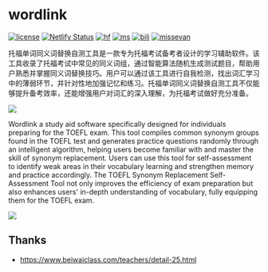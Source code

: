# wordlink
[![license](https://img.shields.io/github/license/Genius-Society/wordlink.svg)](https://github.com/Genius-Society/wordlink/blob/main/LICENSE)
[![Netlify Status](https://api.netlify.com/api/v1/badges/af35c2bc-06fe-4006-9f4a-2ef70b90947e/deploy-status)](https://wordlinks.netlify.app)
[![hf](https://img.shields.io/badge/HuggingFace-wordlink-ffd21e.svg)](https://huggingface.co/datasets/Genius-Society/wordlink)
[![ms](https://img.shields.io/badge/ModelScope-wordlink-624aff.svg)](https://www.modelscope.cn/datasets/Genius-Society/wordlink)
[![bili](https://img.shields.io/badge/bilibili-BV1yTrgYVEVK-fc8bab.svg)](https://www.bilibili.com/video/BV1yTrgYVEVK)
[![missevan](https://img.shields.io/badge/missevan-80473-000000.svg)](https://www.missevan.com/mdrama/80473)

托福单词同义词替换自测工具是一款专为托福考试备考者设计的学习辅助软件。该工具收录了托福考试中常见的同义词组，通过智能算法随机生成测试题目，帮助用户熟悉并掌握同义词替换技巧。用户可以通过该工具进行自我检测，找出词汇学习中的薄弱环节，并针对性地加强记忆和练习。托福单词同义词替换自测工具不仅能够提升备考效率，还能增强用户对词汇的深入理解，为托福考试做好充分准备。

[![](https://foruda.gitee.com/images/1737024506755103897/467574c5_14243051.png)](https://wordlinks.netlify.app)

Wordlink a study aid software specifically designed for individuals preparing for the TOEFL exam. This tool compiles common synonym groups found in the TOEFL test and generates practice questions randomly through an intelligent algorithm, helping users become familiar with and master the skill of synonym replacement. Users can use this tool for self-assessment to identify weak areas in their vocabulary learning and strengthen memory and practice accordingly. The TOEFL Synonym Replacement Self-Assessment Tool not only improves the efficiency of exam preparation but also enhances users' in-depth understanding of vocabulary, fully equipping them for the TOEFL exam.

[![](https://foruda.gitee.com/images/1737025003481440181/0fce31fc_14243051.png)](https://wordlinks.netlify.app)

## Thanks
- <https://www.beiwaiclass.com/teachers/detail-25.html>